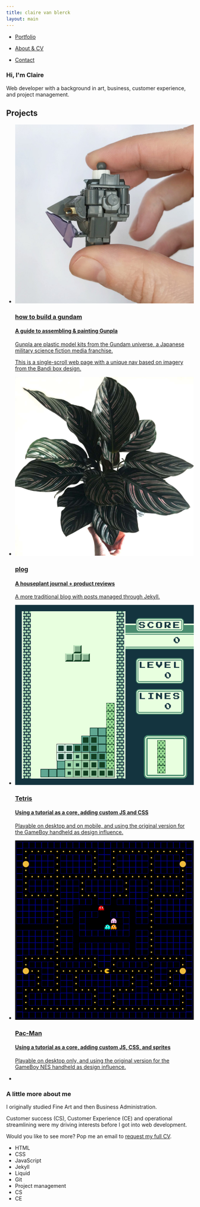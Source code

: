 ```yaml
---
title: claire van blerck
layout: main
---
```


<!-- About section -->

<section>
    <article>
        <div class="header">
            <nav>
                <ul>
                    <li><a href="#Portfolio"><p>Portfolio</p></a></li>
                    <li><a href="#About"><p>About & CV</p></a></li>
                    <li><a href="#Contact"><p>Contact</p></a></li>
                </ul>
            </nav>
            <div class="text-item">
                <h1>Hi, I'm Claire</h1>
                <p>Web developer with a background in art, business, customer experience, and project management.</p>
            </div>  
        </div>
    </article>
</section>


<!-- Portfolio section -->

<section>
    <article>
        <div class="portfolio-panel">
        <h2 id="Portfolio">Projects</h2>
            <ul>
                <li class="portfolio-item">
                    <a href="/how-to-build-a-gundam" alt="how to build a gundam"><img src="how-to-build-a-gundam/resources/images/Sandrock-custom_pilot-1.jpg">
                      <div class="portfolio-item-text"><h3>how to build a gundam</h3><h4>A guide to assembling & painting Gunpla</h4><p>Gunpla are plastic model kits from the Gundam universe, a Japanese military science fiction media franchise.</p><p>This is a single-scroll web page with a unique nav based on imagery from the Bandi box design.</p></div>
                    </a></li>
                <li class="portfolio-item">
                    <a href="/plog" alt="plog"><img src="/plog/resources/images/CalatheaOrnata_0.jpg">
                      <div class="portfolio-item-text"><h3>plog</h3><h4>A houseplant journal + product reviews</h4><p>A more traditional blog with posts managed through Jekyll.</p></div>
                    </a></li>
                <li class="portfolio-item">
                    <a href="/games/gameboy-tetris/" alt="gameboy tetris"><img src="/resources/images/portfolio/gameboy-tetris.png">
                      <div class="portfolio-item-text"><h3>Tetris</h3><h4>Using a tutorial as a core, adding custom JS and CSS</h4><p>Playable on desktop and on mobile, and using the original version for the GameBoy handheld as design influence.</p></div>
                    </a></li>
                <li class="portfolio-item">
                    <a href="https://clairevanblerck.com/games/gameboy-pacman/" alt="plant blog"><img src="/resources/images/portfolio/gameboy-pacman.png">
                      <div class="portfolio-item-text"><h3>Pac-Man</h3><h4>Using a tutorial as a core, adding custom JS, CSS, and sprites</h4><p>Playable on desktop only, and using the original version for the GameBoy NES handheld as design influence.</p></div>
                    </a></li>
                <li class="portfolio-item"></li>
            </ul>  
        </div>
    </article>
</section>


<!-- CV section -->

<section>
    <article> 
        <div class="text-panel">
            <div class="text-item">
                <h3 id="About">A little more about me</h3>
                <p>I originally studied Fine Art and then Business Administration.</p>
                <p>Customer success (CS), Customer Experience (CE) and operational streamlining were my driving interests before I got into web development.</p>
                <p>Would you like to see more? Pop me an email to <a href="mailto:claire.vanblerck@gmail.com?subject=CV request">request my full CV</a>.</p>
            </div>
            <div class="skill-set">
                <ul>
                  <li class="orange">HTML</li>
                  <li class="orange">CSS</li>
                  <li class="orange">JavaScript</li>
                  <li class="orange">Jekyll</li>
                  <li class="orange">Liquid</li>
                  <li class="orange">Git</li>
                  <li class="grey">Project management</li>
                  <li class="grey">CS</li>
                  <li class="grey">CE</li>
                </ul>
            </div>
        </div>
    </article>
</section>